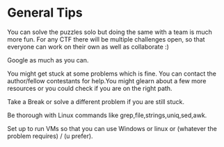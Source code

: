 # General Tips
You can solve the puzzles solo but doing the same with a team is much more fun. For any CTF there will be multiple challenges open, so that everyone can work on their own as well as collaborate :)

Google as much as you can.

You might get stuck at some problems which is fine. You can contact the author/fellow contestants for help.You might glearn about a few more resources or you could check if you are on the right path.

Take a Break or solve a different problem if you are still stuck.

Be thorough with Linux commands like grep,file,strings,uniq,sed,awk.

Set up to run VMs so that you can use Windows or linux or (whatever the problem requires) / (u prefer).


